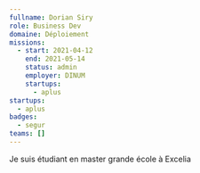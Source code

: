 ```yaml
---
fullname: Dorian Siry
role: Business Dev
domaine: Déploiement
missions:
  - start: 2021-04-12
    end: 2021-05-14
    status: admin
    employer: DINUM
    startups:
      - aplus
startups:
  - aplus
badges:
  - segur
teams: []
---
```

Je suis étudiant en master grande école à Excelia